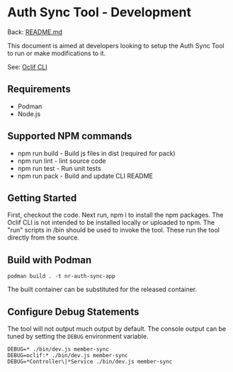 # Auth Sync Tool - Development

Back: [README.md](README.md)

This document is aimed at developers looking to setup the Auth Sync Tool to run or make modifications to it.

See: [Oclif CLI](https://oclif.io)

## Requirements

* Podman
* Node.js

## Supported NPM commands

* npm run build - Build js files in dist (required for pack)
* npm run lint - lint source code
* npm run test - Run unit tests
* npm run pack - Build and update CLI README

## Getting Started

First, checkout the code. Next run, npm i to install the npm packages. The Oclif CLI is not intended to be installed locally or uploaded to npm. The "run" scripts in /bin should be used to invoke the tool. These run the tool directly from the source.

## Build with Podman

```
podman build . -t nr-auth-sync-app
```

The built container can be substituted for the released container.

## Configure Debug Statements

The tool will not output much output by default. The console output can be tuned by setting the `DEBUG` environment variable.

```
DEBUG=* ./bin/dev.js member-sync
DEBUG=oclif:* ./bin/dev.js member-sync
DEBUG=*Controller\|*Service ./bin/dev.js member-sync
```
